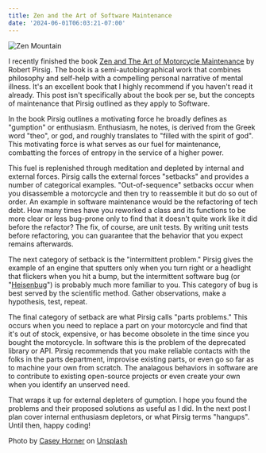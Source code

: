 ```yaml
---
title: Zen and the Art of Software Maintenance
date: '2024-06-01T06:03:21-07:00'
---
```

![Zen Mountain](/img/blog/zenmountain.jpg)

I recently finished the book <u>Zen and The Art of Motorcycle Maintenance</u> by Robert Pirsig.    The book is a semi-autobiographical work that combines philosophy and self-help with a compelling personal narrative of mental illness. It's an excellent book that I highly recommend if you haven't read it already.  This post isn't specifically about the book per se, but the concepts of maintenance that Pirsig outlined as they apply to Software.

In the book Pirsig outlines a motivating force he broadly defines as "gumption" or enthusiasm.  Enthusiasm, he notes, is derived from the Greek word "theo", or god, and roughly translates to "filled with the spirit of god".  This motivating force is what serves as our fuel for maintenance, combatting the forces of entropy in the service of a higher power.

This fuel is replenished through meditation and depleted by internal and external forces.  Pirsig calls the external forces "setbacks" and provides a number of categorical examples.  "Out-of-sequence" setbacks occur when you disassemble a motorcycle and then try to reassemble it but do so out of order.  An example in software maintenance would be the refactoring of tech debt.  How many times have you reworked a class and its functions to be more clear or less bug-prone only to find that it doesn't quite work like it did before the refactor?  The fix, of course, are unit tests.  By writing unit tests before refactoring, you can guarantee that the behavior that you expect remains afterwards.

The next category of setback is the "intermittent problem." Pirsig gives the example of an engine that sputters only when you turn right or a headlight that flickers when you hit a bump, but the intermittent software bug (or "[Heisenbug](https://en.wikipedia.org/wiki/Heisenbug)") is probably much more familiar to you.  This category of bug is best served by the scientific method.  Gather observations, make a hypothesis, test, repeat. 

The final category of setback are what Pirsig calls "parts problems."  This occurs when you need to replace a part on your motorcycle and find that it's out of stock, expensive, or has become obsolete in the time since you bought the motorcycle.  In software this is the problem of the deprecated library or API.  Pirsig recommends that you make reliable contacts with the folks in the parts department, improvise existing parts, or even go so far as to machine your own from scratch.  The analagous behaviors in software are to contribute to existing open-source projects or even create your own when you identify an unserved need.

That wraps it up for external depleters of gumption.  I hope you found the problems and their proposed solutions as useful as I did. In the next post I plan cover internal enthusiasm depletors, or what Pirsig terms "hangups".  Until then, happy coding!

Photo by <a href="https://unsplash.com/@mischievous_penguins?utm_content=creditCopyText&utm_medium=referral&utm_source=unsplash">Casey Horner</a> on <a href="https://unsplash.com/photos/gray-and-brown-pagoda-temple-beside-calm-body-of-water-at-daytime-KR03PvYv3Fs?utm_content=creditCopyText&utm_medium=referral&utm_source=unsplash">Unsplash</a>
